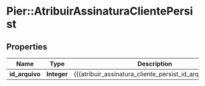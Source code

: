 # Pier::AtribuirAssinaturaClientePersist

## Properties
Name | Type | Description | Notes
------------ | ------------- | ------------- | -------------
**id_arquivo** | **Integer** | {{{atribuir_assinatura_cliente_persist_id_arquivo_value}}} | [optional] 


